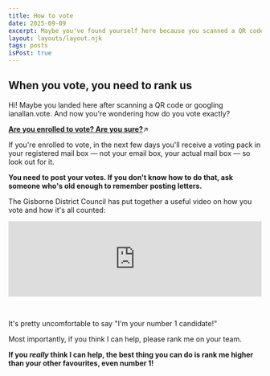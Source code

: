 ```yaml
---
title: How to vote
date: 2025-09-09
excerpt: Maybe you've found yourself here because you scanned a QR code or you googled ianallan.vote. And now you're wondering how do you vote exactly?
layout: layouts/layout.njk
tags: posts
isPost: true
---
```


## When you vote, you need to rank us 

Hi! Maybe you landed here after scanning a QR code or googling ianallan.vote. And now you're wondering how do you vote exactly?

**<a href="https://vote.nz/enrolling/enrol-or-update/enrol-or-update-online/" target="_blank">Are you enrolled to vote? Are you sure?</a>**&#8599;

If you're enrolled to vote, in the next few days you'll receive a voting pack in your registered mail box &mdash; not your email box, your actual mail box &mdash; so look out for it. 

**You need to post your votes. If you don't know how to do that, ask someone who's old enough to remember posting letters.**

The Gisborne District Council has put together a useful video on how you vote and how it's all counted:

<div class="video-container">
    <iframe width="100%" src="https://www.youtube.com/embed/tnYUyDcrYUM?si=n9TMCSKwxZLCsZU9" title="YouTube video player" frameborder="0" allow="accelerometer; autoplay; clipboard-write; encrypted-media; gyroscope; picture-in-picture; web-share" referrerpolicy="strict-origin-when-cross-origin" allowfullscreen></iframe>
</div>

&nbsp;

It's pretty uncomfortable to say "I'm your number 1 candidate!" 

Most importantly, if you think I can help, please rank me on your team. 

**If you *really* think I can help, the best thing you can do is rank me higher than your other favourites, even number 1!**